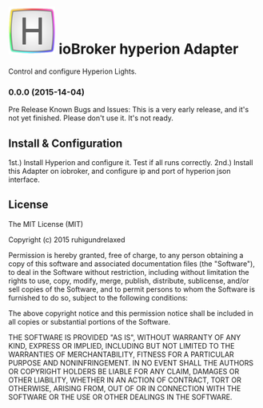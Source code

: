 ![Logo](admin/hyperion.png)
ioBroker hyperion Adapter
==============

Control and configure Hyperion Lights.


### 0.0.0 (2015-14-04)
Pre Release
Known Bugs and Issues:
This is a very early release, and it's not yet finished.
Please don't use it. It's not ready.




## Install & Configuration

1st.)   Install Hyperion and configure it. Test if all runs correctly.
2nd.)   Install this Adapter on iobroker, and configure ip and port of hyperion json interface.




## License

The MIT License (MIT)

Copyright (c) 2015 ruhigundrelaxed

Permission is hereby granted, free of charge, to any person obtaining a copy
of this software and associated documentation files (the "Software"), to deal
in the Software without restriction, including without limitation the rights
to use, copy, modify, merge, publish, distribute, sublicense, and/or sell
copies of the Software, and to permit persons to whom the Software is
furnished to do so, subject to the following conditions:

The above copyright notice and this permission notice shall be included in
all copies or substantial portions of the Software.

THE SOFTWARE IS PROVIDED "AS IS", WITHOUT WARRANTY OF ANY KIND, EXPRESS OR
IMPLIED, INCLUDING BUT NOT LIMITED TO THE WARRANTIES OF MERCHANTABILITY,
FITNESS FOR A PARTICULAR PURPOSE AND NONINFRINGEMENT. IN NO EVENT SHALL THE
AUTHORS OR COPYRIGHT HOLDERS BE LIABLE FOR ANY CLAIM, DAMAGES OR OTHER
LIABILITY, WHETHER IN AN ACTION OF CONTRACT, TORT OR OTHERWISE, ARISING FROM,
OUT OF OR IN CONNECTION WITH THE SOFTWARE OR THE USE OR OTHER DEALINGS IN
THE SOFTWARE.

